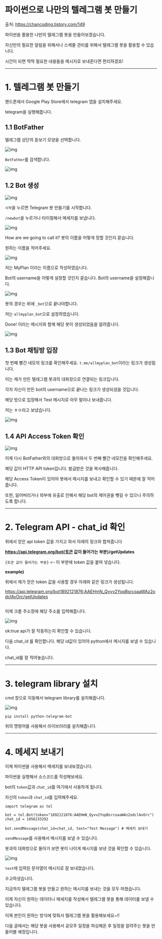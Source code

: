 # 파이썬으로 나만의 텔레그램 봇 만들기

출처: https://chancoding.tistory.com/149

파이썬을 활용한 나만의 텔레그램 봇을 만들어보겠습니다.

자신만의 필요한 알림을 위해서나 스케줄 관리를 위해서 텔레그램 봇을 활용할 수 있습니다.

시간이 되면 딱딱 필요한 내용들을 메시지로 보내준다면 편리하겠죠!

------

# **1. 텔레그램 봇 만들기**

핸드폰에서 Google Play Store에서 telegram 앱을 설치해주세요.

telegram을 실행해줍니다.

 

## **1.1 BotFather**

텔레그램 상단의 돋보기 모양을 선택합니다.



![img](./images/telegram_000.png)



`BotFather`를 검색합니다.



![img](./images/telegram_001.png)



 

## **1.2 Bot 생성**



![img](./images/telegram_002.png)



`시작`을 누르면 Telegram 봇 만들기를 시작합니다.

`/newbot`을 누르거나 타이핑해서 메세지를 보냅니다.



![img](./images/telegram_003.png)



 

How are we going to call it? 봇의 이름을 어떻게 정할 것인지 묻습니다.

원하는 이름을 적어주세요.



![img](./images/telegram_004.png)



저는 MyPlan 이라는 이름으로 작성하였습니다.

 

 

Bot의 username을 어떻게 설정할 것인지 묻습니다. Bot의 username을 설정해줍니다.



![img](./images/telegram_005.png)



봇의 경우는 뒤에 `_bot`으로 끝나야합니다.

저는 `allmyplan_bot`으로 설정하였습니다.

 

Done! 이라는 메시지와 함께 해당 봇이 생성되었음을 알려줍니다.



![img](./images/telegram_006.png)



 

## **1.3 Bot 채팅방 입장**

첫 번째 빨간 네모의 링크를 확인해주세요. `t.me/allmyplan_bot`이라는 링크가 생성됩니다.

이는 제가 만든 텔레그램 봇과의 대화창으로 연결되는 링크입니다.

각자 자신이 만든 bot의 username으로 끝나는 링크가 생성되셨을 것입니다.

해당 방으로 입장해서 Test 메시지로 아무 말이나 보내줍니다.

저는 ㅎㅇ라고 보냈습니다.



![img](./images/telegram_007.png)



 

## **1.4 API Access Token 확인**



![img](./images/telegram_008.png)



이제 다시 BotFather와의 대화방으로 돌아와서 두 번째 빨간 네모칸을 확인해주세요.

해당 값이 HTTP API token입니다. 발급받은 것을 복사해줍니다.

해당 Access Token이 있어야 봇에서 메시지를 보내고 확인할 수 있기 때문에 잘 적어줍니다.

또한, 잃어버리거나 외부에 유출로 인해서 해당 bot의 제어권을 뺏길 수 있으니 주의하도록 합니다.

------

# **2. Telegram API - chat_id 확인**

위에서 얻은 api token 값을 가지고 와서 아래의 링크와 합쳐줍니다

**https://api.telegram.org/bot{토큰 값이 들어가는 부분}/getUpdates**

`{토큰 값이 들어가는 부분}` <- 이 부분에 token 값을 붙여 넣습니다.

**example)**

위에서 제가 얻은 token 값을 사용할 경우 아래와 같은 링크가 생성됩니다.

https://api.telegram.org/bot1892121876:AAEHmN_Qyvv2YopBsrcoaaWAz2odclAvOrc/getUpdates

##  

이제 크롬 주소창에 해당 주소를 입력해줍니다.



![img](./images/telegram_009.png)



ok:true api가 잘 작동하는지 확인할 수 있습니다.

다음 chat_id 를 확인합니다. 해당 id값이 있어야 python에서 메시지를 보낼 수 있습니다.

chat_id를 잘 적어놓습니다.

------

# **3. telegram library 설치**

cmd 창으로 이동해서 telegram library를 설치해줍니다.



![img](./images/telegram_010.png)



```
pip install python-telegram-bot
```

위의 명령어를 사용해서 라이브러리를 설치해줍니다.

------

# **4. 메세지 보내기**

이제 파이썬을 사용해서 메세지를 보내보겠습니다.

파이썬을 실행해서 소스코드를 작성해보세요.

bot의 `token`값과 `chat_id`를 여기에서 사용하게 됩니다.

자신의 `token`과 `chat_id`를 입력해주세요.

```
import telegram as tel

bot = tel.Bot(token="1892121876:AAEHmN_Qyvv2YopBsrcoaaWAz2odclAvOrc")
chat_id = 1056233292

bot.sendMessage(chat_id=chat_id, text="Test Message") # 메세지 보내기
```

`sendMessage`를 사용해서 메시지를 보낼 수 있습니다.

봇과의 대화방으로 돌아가 보면 봇이 나이게 메시지를 보낸 것을 확인할 수 있습니다.



![img](./images/telegram_011.png)



`text`에 입력된 문자열이 메시지로 잘 보내졌습니다.

 

수고하셨습니다.

지금까지 텔레그램 봇을 만들고 원하는 메시지를 보내는 것을 모두 마쳤습니다.

이제 자신이 원하는 데이터나 메세지를 작성해서 텔레그램 봇을 통해 데이터를 보낼 수 있습니다.

이제 본인이 원하는 방식에 맞춰서 텔레그램 봇을 활용해보세요~!!

 

다음 글에서는 해당 봇을 사용해서 공모주 일정을 파싱해온 후 일정을 알려주는 봇을 만들어볼 예정입니다.
